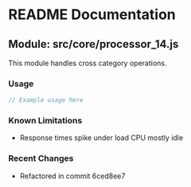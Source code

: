 # README Documentation

## Module: src/core/processor_14.js

This module handles cross category operations.

### Usage

```java
// Example usage here
```

### Known Limitations

- Response times spike under load CPU mostly idle

### Recent Changes

- Refactored in commit 6ced8ee7
